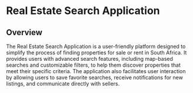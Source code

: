 # Real Estate Search Application

## Overview
The Real Estate Search Application is a user-friendly platform designed to simplify the process of finding properties for sale or rent in South Africa. It provides users with advanced search features, including map-based searches and customizable filters, to help them discover properties that meet their specific criteria. The application also facilitates user interaction by allowing users to save favorite searches, receive notifications for new listings, and communicate directly with sellers.
